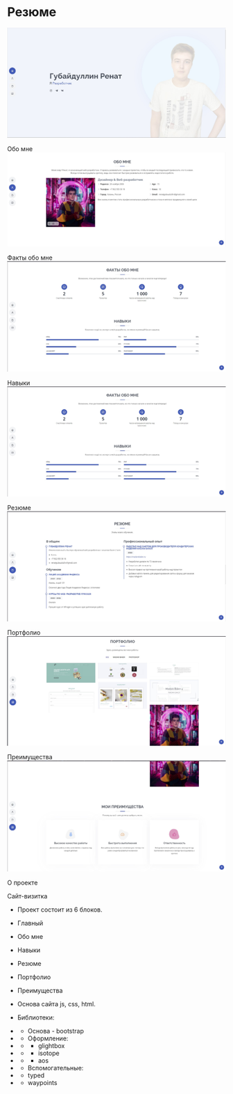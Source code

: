 # Резюме
![1](https://github.com/renat2006/Resume/blob/main/1.jpg)

Обо мне
![2](https://github.com/renat2006/Resume/blob/main/2.jpg)

Факты обо мне
![3](https://github.com/renat2006/Resume/blob/main/3.jpg)

Навыки
![4](https://github.com/renat2006/Resume/blob/main/3.jpg)

Резюме
![5](https://github.com/renat2006/Resume/blob/main/4.jpg)

Портфолио
![6](https://github.com/renat2006/Resume/blob/main/5.jpg)

Преимущества
![7](https://github.com/renat2006/Resume/blob/main/6.jpg)


О проекте

Сайт-визитка

- Проект состоит из 6 блоков.
 - Главный
 - Обо мне
 - Навыки
 - Резюме
 - Портфолио
 - Преимущества

- Основа сайта js, css, html.

- Библиотеки:
- - Основа - bootstrap
- - Оформление:
- - - glightbox
- - - isotope
- - - aos
- - Вспомогательные:
- - typed
- - waypoints





